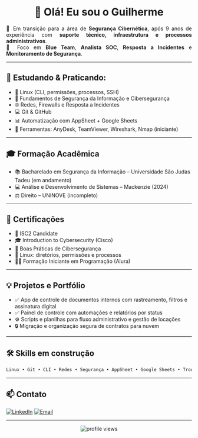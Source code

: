 <h1 align="center">👋 Olá! Eu sou o Guilherme</h1>

<p align="justify">
🔐 Em transição para a área de <strong>Segurança Cibernética</strong>, após 9 anos de experiência com <strong>suporte técnico, infraestrutura e processos administrativos</strong>.<br>
🎯 Foco em <strong>Blue Team</strong>, <strong>Analista SOC</strong>, <strong>Resposta a Incidentes</strong> e <strong>Monitoramento de Segurança</strong>.
</p>

---

## 🧠 Estudando & Praticando:
- 🐧 Linux (CLI, permissões, processos, SSH)
- 🔐 Fundamentos de Segurança da Informação e Cibersegurança
- 🌐 Redes, Firewalls e Resposta a Incidentes
- 💻 Git & GitHub
- 📊 Automatização com AppSheet + Google Sheets
- 🧪 Ferramentas: AnyDesk, TeamViewer, Wireshark, Nmap (iniciante)

---

## 🎓 Formação Acadêmica
- 📚 Bacharelado em Segurança da Informação – Universidade São Judas Tadeu (em andamento)
- 💻 Análise e Desenvolvimento de Sistemas – Mackenzie (2024)
- ⚖️ Direito – UNINOVE (incompleto)

---

## 🏅 Certificações
- 📜 ISC2 Candidate
- 🎓 Introduction to Cybersecurity (Cisco)
- 🔐 Boas Práticas de Cibersegurança
- 🐧 Linux: diretórios, permissões e processos
- 👨‍💻 Formação Iniciante em Programação (Alura)

---

## 💡 Projetos e Portfólio
- ✅ App de controle de documentos internos com rastreamento, filtros e assinatura digital
- ✅ Painel de controle com automações e relatórios por status
- ⚙️ Scripts e planilhas para fluxo administrativo e gestão de locações
- 🔒 Migração e organização segura de contratos para nuvem

---

## 🛠️ Skills em construção
```bash
Linux • Git • CLI • Redes • Segurança • AppSheet • Google Sheets • Troubleshooting • Python (básico) • JavaScript (básico)
```

---

## 📫 Contato

[![LinkedIn](https://img.shields.io/badge/-LinkedIn-blue?style=flat-square&logo=linkedin&logoColor=white&link=https://linkedin.com/in/jmguilherme)](https://linkedin.com/in/jmguilherme)
[![Email](https://img.shields.io/badge/-Email-red?style=flat-square&logo=gmail&logoColor=white)](mailto:joaomguilherme@icloud.com)

---

<p align="center">
  <img src="https://komarev.com/ghpvc/?username=joaomguilherme7&color=blue" alt="profile views"/>
</p>
